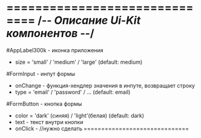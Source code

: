 ==============================
/*-- Описание Ui-Kit компонентов --*/
==============================
#AppLabel300k - иконка приложения
  - size = 'small' / 'medium' / 'large' (default: medium)

#FormInput - инпут формы
  - onChange - функция-хендлер значения в инпуте, возвращает строку
  - type = 'email' / 'password' / ... (default: email)

#FormButton - кнопка формы
  - color = 'dark' (синяя) / 'light'(белая) (default: dark)
  - text - текст внутри кнопки
  - onClick - //нужно сделать
==============================
